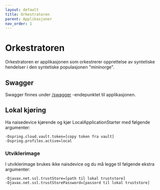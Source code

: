 ```yaml
---
layout: default
title: Orkestratoren
parent: Applikasjoner
nav_order: 1
---
```


# Orkestratoren
Orkestratoren er applikasjonen som orkestrerer opprettelse av syntetiske hendelser i den syntetiske populasjonen "mininorge".

## Swagger
Swagger finnes under [/swagger](https://orkestratoren.dev.intern.nav.no/swagger) -endepunktet til applikasjonen.

## Lokal kjøring
Ha naisedevice kjørende og kjør LocalApplicationStarter med følgende argumenter:
```
-Dspring.cloud.vault.token=[copy token fra vault]
-Dspring.profiles.active=local
```

### Utviklerimage
I utviklerimage brukes ikke naisdevice og du må legge til følgende ekstra argumenter:
```
-Djavax.net.ssl.trustStore=[path til lokal truststore]
-Djavax.net.ssl.trustStorePassword=[passord til lokal truststore]
```
